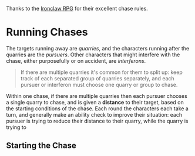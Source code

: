 Thanks to the [Ironclaw RPG](https://www.drivethrurpg.com/product/82132/IRONCLAW-Omnibus-Squaring-the-Circle) for their excellent chase rules.

Running Chases
================

The targets running away are _quarries_, and the characters running after the quarries are the _pursuers_. Other characters that might interfere with the chase, either purposefully or on accident, are _interferons_.

> If there are multiple quarries it's common for them to split up: keep track of each separated group of quarries separately, and each pursuer or interferon must choose one quarry or group to chase.

Within one chase, if there are multiple quarries then each pursuer chooses a single quarry to chase, and is given a __distance__ to their target, based on the starting conditions of the chase. Each round the characters each take a turn, and generally make an ability check to improve their situation: each pursuer is trying to reduce their distance to their quarry, while the quarry is trying to 

Starting the Chase
---------
